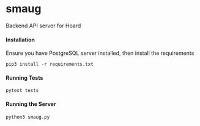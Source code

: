 # smaug
Backend API server for Hoard

#### Installation

Ensure you have PostgreSQL server installed, then install the requirements

`pip3 install -r requirements.txt`

#### Running Tests

`pytest tests`

#### Running the Server

`python3 smaug.py`
